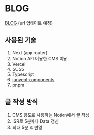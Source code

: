# BLOG

[BLOG](https://blog-njj5hbiue-ryu9663.vercel.app) (url 업데이트 예정)

## 사용된 기술

1. Next (app router)
2. Notion API 이용한 CMS 이용
3. Vercel
4. SCSS
5. Typescript
6. [junyeol-components](https://www.npmjs.com/package/junyeol-components)
7. pnpm

## 글 작성 방식

1. CMS 용도로 사용하는 Notion에서 글 작성
2. ISR로 5분마다 Data 갱신
3. 최대 5분 후 반영
